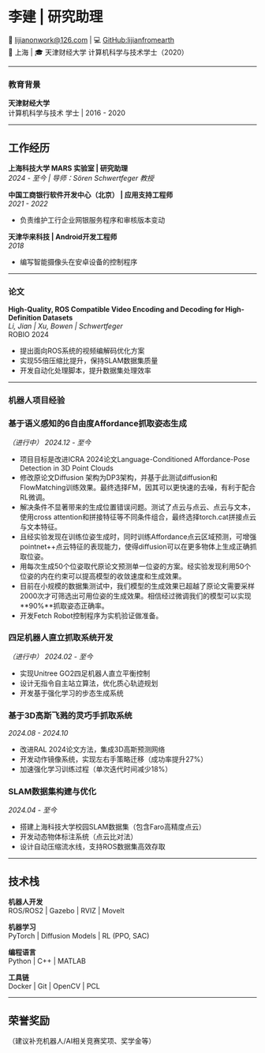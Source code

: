 # 李建 | 研究助理

📧 lijianonwork@126.com | 💻 [GitHub:lijianfromearth](https://github.com/lijianfromearth/lijianfromearth)  
📍 上海 | 🎓 天津财经大学 计算机科学与技术学士（2020）

---

### 教育背景
**天津财经大学**  
计算机科学与技术 学士 | 2016 - 2020  

---

## 工作经历

**上海科技大学 MARS 实验室 | 研究助理**  
*2024 - 至今 | 导师：Sören Schwertfeger 教授*  

**中国工商银行软件开发中心（北京） | 应用支持工程师**  
*2021 - 2022*  
- 负责维护工行企业网银服务程序和审核版本变动

**天津华来科技 | Android开发工程师**  
*2018*  
- 编写智能摄像头在安卓设备的控制程序  
---

### 论文
**High-Quality, ROS Compatible Video Encoding and Decoding for High-Definition Datasets**  
*Li, Jian | Xu, Bowen | Schwertfeger*  
ROBIO 2024   
- 提出面向ROS系统的视频编解码优化方案  
- 实现55倍压缩比提升，保持SLAM数据集质量  
- 开发自动化处理脚本，提升数据集处理效率

---

### 机器人项目经验

### 基于语义感知的6自由度Affordance抓取姿态生成
*（进行中） 2024.12 - 至今*  
- 项目目标是改进ICRA 2024论文Language-Conditioned Affordance-Pose Detection in 3D Point Clouds  
- 修改原论文Diffusion 架构为DP3架构，并基于此测试diffusion和FlowMatching训练效果。最终选择FM，因其可以更快速的去噪，有利于配合RL微调。  
- 解决条件不显著带来的生成位置错误问题。测试了点云与点云、点云与文本，使用cross attention和拼接特征等不同条件组合，最终选择torch.cat拼接点云与文本特征。  
- 且经实验发现在训练位姿生成时，同时训练Affordance点云区域预测，可增强pointnet++点云特征的表现能力，使得diffusion可以在更多物体上生成正确抓取位姿。  
- 用每次生成50个位姿取代原论文预测单一位姿的方案。经实验发现利用50个位姿的内在约束可以提高模型的收敛速度和生成效果。  
- 目前在小规模的数据集测试中，我们模型的生成效果已超越了原论文需要采样2000次才可筛选出可用位姿的生成效果。相信经过微调我们的模型可以实现**90%**抓取姿态正确率。   
- 开发Fetch Robot控制程序为实机验证做准备。   



### 四足机器人直立抓取系统开发
*（进行中） 2024.02 - 至今*  
- 实现Unitree GO2四足机器人直立平衡控制  
- 设计无指令自主站立算法，优化质心轨迹规划  
- 开发基于强化学习的步态生成系统  



### 基于3D高斯飞溅的灵巧手抓取系统
*2024.08 - 2024.10*  
- 改进RAL 2024论文方法，集成3D高斯预测网络  
- 开发动作镜像系统，实现左右手策略迁移（成功率提升27%）  
- 加速强化学习训练过程（单次迭代时间减少18%）  


### SLAM数据集构建与优化
*2024.04 - 至今*  
- 搭建上海科技大学校园SLAM数据集（包含Faro高精度点云）  
- 开发动态物体标注系统（点云比对法）  
- 设计自动压缩流水线，支持ROS数据集高效存取

---

## 技术栈
**机器人开发**  
ROS/ROS2 | Gazebo | RVIZ | MoveIt  

**机器学习**  
PyTorch | Diffusion Models | RL (PPO, SAC)  

**编程语言**  
Python | C++ | MATLAB  

**工具链**  
Docker | Git | OpenCV | PCL

---

## 荣誉奖励
（建议补充机器人/AI相关竞赛奖项、奖学金等）
